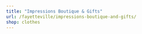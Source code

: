 ```yaml
---
title: "Impressions Boutique & Gifts"
url: /fayetteville/impressions-boutique-and-gifts/
shop: clothes
---
```

